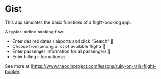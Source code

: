 # Gist 

This app simulates the basic functions of a flight-booking app.

A typical airline booking flow:

- Enter desired dates / airports and click “Search” 📅
- Choose from among a list of available flights 🛫
- Enter passenger information for all passengers 🧑
- Enter billing information 💶

See more at (https://www.theodinproject.com/lessons/ruby-on-rails-flight-booker)
